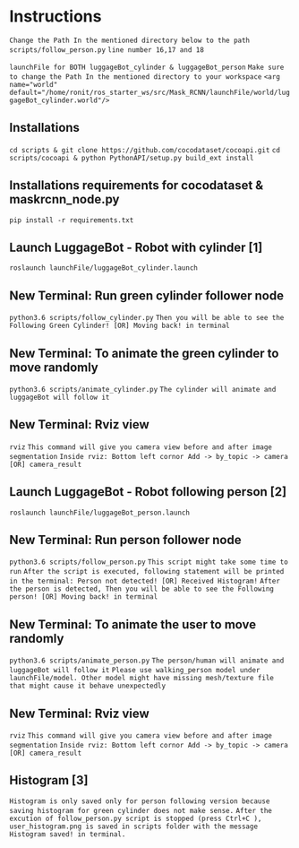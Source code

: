 # Instructions
`Change the Path In the mentioned directory below to the path`
`scripts/follow_person.py`
`line number 16,17 and 18`

`launchFile for BOTH luggageBot_cylinder & luggageBot_person`
`Make sure to change the Path In the mentioned directory to your workspace`
`<arg name="world" default="/home/ronit/ros_starter_ws/src/Mask_RCNN/launchFile/world/luggageBot_cylinder.world"/>`

## Installations
`cd scripts & git clone https://github.com/cocodataset/cocoapi.git`
`cd scripts/cocoapi & python PythonAPI/setup.py build_ext install`

## Installations requirements for cocodataset & maskrcnn_node.py
`pip install -r requirements.txt`

## Launch LuggageBot - Robot with cylinder [1]
`roslaunch launchFile/luggageBot_cylinder.launch`

## New Terminal: Run green cylinder follower node
`python3.6 scripts/follow_cylinder.py`
`Then you will be able to see the  Following Green Cylinder! [OR] Moving back! in terminal`

## New Terminal: To animate the green cylinder to move randomly
`python3.6 scripts/animate_cylinder.py`
`The cylinder will animate and luggageBot will follow it`

## New Terminal: Rviz view
`rviz`
`This command will give you camera view before and after image segmentation`
`Inside rviz: Bottom left cornor Add -> by_topic -> camera [OR] camera_result`

## Launch LuggageBot - Robot following person [2]
`roslaunch launchFile/luggageBot_person.launch`

## New Terminal: Run person follower node
`python3.6 scripts/follow_person.py`
`This script might take some time to run`
`After the script is executed, following statement will be printed in the terminal: Person not detected! [OR] Received Histogram!`
`After the person is detected, Then you will be able to see the Following person! [OR] Moving back! in terminal`

## New Terminal: To animate the user to move randomly
`python3.6 scripts/animate_person.py`
`The person/human will animate and luggageBot will follow it`
`Please use walking_person model under launchFile/model. Other model might have missing mesh/texture file that might cause it behave unexpectedly`

## New Terminal: Rviz view
`rviz`
`This command will give you camera view before and after image segmentation`
`Inside rviz: Bottom left cornor Add -> by_topic -> camera [OR] camera_result`

## Histogram [3]
`Histogram is only saved only for person following version because saving histogram for green cylinder does not make sense.`
`After the excution of follow_person.py script is stopped (press Ctrl+C ), user_histogram.png is saved in scripts folder with the message Histogram saved! in terminal.`
